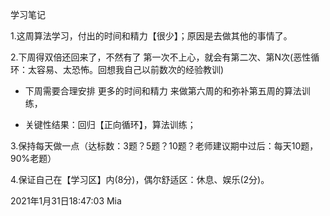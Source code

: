 学习笔记

1.这周算法学习，付出的时间和精力【很少】；原因是去做其他的事情了。





2.下周得双倍还回来了，不然有了 第一次不上心，就会有第二次、第N次(恶性循环：太容易、太恐怖。回想我自己以前数次的经验教训)

- 下周需要合理安排 更多的时间和精力 来做第六周的和弥补第五周的算法训练，

- 关键性结果：回归【正向循环】，算法训练；





3.保持每天做一点（达标数：3题？5题？10题？老师建议期中过后：每天10题，90%老题）





4.保证自己在【学习区】内(8分)，偶尔舒适区：休息、娱乐(2分)。





2021年1月31日18:47:03  Mia